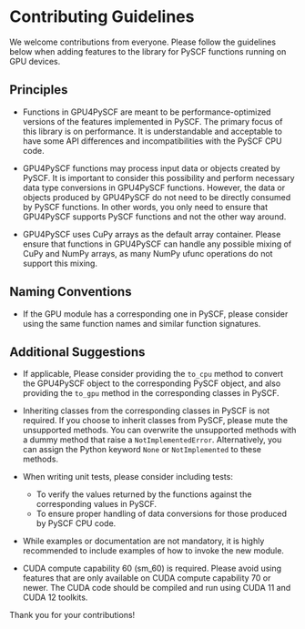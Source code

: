 # Contributing Guidelines

We welcome contributions from everyone. Please follow the guidelines below when
adding features to the library for PySCF functions running on GPU devices.

## Principles

* Functions in GPU4PySCF are meant to be performance-optimized versions of
  the features implemented in PySCF. The primary focus of this library is on
  performance. It is understandable and acceptable to have some API differences
  and incompatibilities with the PySCF CPU code.

* GPU4PySCF functions may process input data or objects created by PySCF. It is
  important to consider this possibility and perform necessary data type
  conversions in GPU4PySCF functions. However, the data or objects produced by
  GPU4PySCF do not need to be directly consumed by PySCF functions. In other
  words, you only need to ensure that GPU4PySCF supports PySCF functions and not
  the other way around.

* GPU4PySCF uses CuPy arrays as the default array container. Please ensure that
  functions in GPU4PySCF can handle any possible mixing of CuPy and NumPy
  arrays, as many NumPy ufunc operations do not support this mixing.

## Naming Conventions

* If the GPU module has a corresponding one in PySCF, please consider using
  the same function names and similar function signatures.

## Additional Suggestions

* If applicable, Please consider providing the `to_cpu` method to convert the
  GPU4PySCF object to the corresponding PySCF object, and also providing the
  `to_gpu` method in the corresponding classes in PySCF.

* Inheriting classes from the corresponding classes in PySCF is not required.
  If you choose to inherit classes from PySCF, please mute the unsupported
  methods. You can overwrite the unsupported methods with a dummy method that
  raise a `NotImplementedError`. Alternatively, you can assign the Python
  keyword `None` or `NotImplemented` to these methods.

* When writing unit tests, please consider including tests:
  - To verify the values returned by the functions against the corresponding values in PySCF.
  - To ensure proper handling of data conversions for those produced by PySCF CPU code.

* While examples or documentation are not mandatory, it is highly recommended to
  include examples of how to invoke the new module.

* CUDA compute capability 60 (sm_60) is required. Please avoid using features
  that are only available on CUDA compute capability 70 or newer. The CUDA code
  should be compiled and run using CUDA 11 and CUDA 12 toolkits.

Thank you for your contributions!
